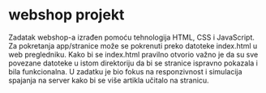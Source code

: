 # webshop projekt

Zadatak webshop-a izrađen pomoću tehnologija HTML, CSS i JavaScript.
Za pokretanja app/stranice može se pokrenuti preko datoteke index.html u web pregledniku.
Kako bi se index.html pravilno otvorio važno je da su sve povezane datoteke u istom direktoriju
da bi se stranice ispravno pokazala i bila funkcionalna.
U zadatku je bio fokus na responzivnost i simulacija spajanja na server kako bi se više artikla učitalo na stranicu.
